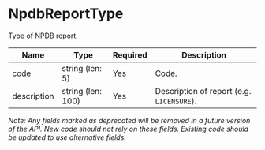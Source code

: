 # NpdbReportType

Type of NPDB report.

| Name | Type | Required | Description |
| - | - | - | - |
| code | string (len: 5) | Yes | Code. |
| description | string (len: 100) | Yes | Description of report (e.g. `LICENSURE`). |

*Note: Any fields marked as deprecated will be removed in a future version of the API. New code should not rely on these fields. Existing code should be updated to use alternative fields.*
